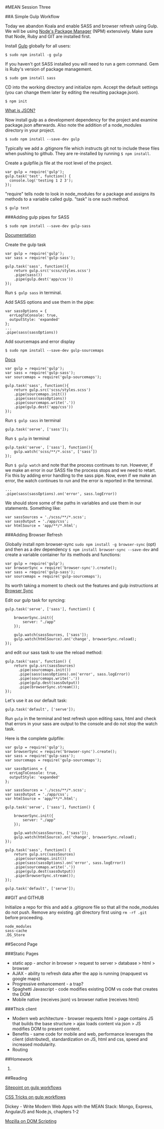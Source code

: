 #MEAN Session Three

##A Simple Gulp Workflow

Today we abandon Koala and enable SASS and browser refresh using Gulp. We will be using [Node's Package Manager](https://www.npmjs.com/) (NPM) extensively. Make sure that Node, Ruby and GIT are installed first. 

Install [Gulp](https://www.npmjs.com/package/gulp) globally for all users:

`$ sudo npm install -g gulp`

If you haven't got SASS installed you will need to run a gem command. Gem is Ruby's version of package management.

`$ sudo gem install sass`

CD into the working directory and initialize npm. Accept the default settings (you can change them later by editing the resulting package.json). 

`$ npm init`

[What is JSON?](https://en.wikipedia.org/wiki/JSON)

Now install gulp as a development dependency for the project and examine package.json afterwards. Also note the addition of a node_modules directory in your project. 

`$ sudo npm install --save-dev gulp`

Typically we add a .gitignore file which instructs git not to include these files when pushing to github. They are re-installed by running `$ npm install`.

Create a gulpfile.js file at the root level of the project.

```
var gulp = require('gulp');
gulp.task('test', function() {
  console.log('testing 1 2 3');
});

```

"require" tells node to look in node_modules for a package and assigns its methods to a variable called gulp. "task" is one such method.

`$ gulp test`

###Adding gulp pipes for SASS

`$ sudo npm install --save-dev gulp-sass`

[Documentation](https://github.com/dlmanning/gulp-sass)


Create the gulp task

```
var gulp = require('gulp');
var sass = require('gulp-sass');

gulp.task('sass', function(){
	return gulp.src('scss/styles.scss')
    .pipe(sass())
    .pipe(gulp.dest('app/css'))
});

```
Run `$ gulp sass` in terminal.

Add SASS options and use them in the pipe:
```
var sassOptions = {
  errLogToConsole: true,
  outputStyle: 'expanded'
};
...
.pipe(sass(sassOptions))

```
Add sourcemaps and error display

`$ sudo npm install --save-dev gulp-sourcemaps`

[Docs](https://github.com/floridoo/gulp-sourcemaps)

```
var gulp = require('gulp');
var sass = require('gulp-sass');
var sourcemaps = require('gulp-sourcemaps');

gulp.task('sass', function(){
	return gulp.src('scss/styles.scss')
	.pipe(sourcemaps.init())
    .pipe(sass(sassOptions))
    .pipe(sourcemaps.write('.'))
    .pipe(gulp.dest('app/css'))
});
```

Run `$ gulp sass` in terminal

```
gulp.task('serve', ['sass']);
```

Run `$ gulp` in terminal

```
gulp.task('serve', ['sass'], function(){
	gulp.watch('scss/**/*.scss', ['sass']) 
});
```

Run `$ gulp watch` and note that the process continues to run. However, if we make an error in our SASS file the process stops and we need to retart. Fix this by adding error handling to the sass pipe. Now, even if we make an error, the watch continues to run and the error is reported in the terminal.

```
...
.pipe(sass(sassOptions).on('error', sass.logError))
```

We should store some of the paths in variables and use them in our statements. Something like:
```
var sassSources = './scss/**/*.scss';
var sassOutput = './app/css';
var htmlSource = 'app/**/*.html';
```

###Adding Browser Refresh

Globally install npm browser-sync `sudo npm install -g browser-sync` (opt) and then as a dev dependency `$ npm install browser-sync --save-dev` and create a variable container for its methods and functions:
```
var gulp = require('gulp');
var browserSync = require('browser-sync').create();
var sass = require('gulp-sass');
var sourcemaps = require('gulp-sourcemaps');
```
Its worth taking a moment to check out the features and gulp instructions at [Browser Sync](https://www.browsersync.io/docs/gulp)

Edit our gulp task for syncing:
```
gulp.task('serve', ['sass'], function() {

    browserSync.init({
        server: "./app"
    });

    gulp.watch(sassSources, ['sass']);
    gulp.watch(htmlSource).on('change', browserSync.reload);
});
```
and edit our sass task to use the reload method:
```
gulp.task('sass', function() {
    return gulp.src(sassSources)
      .pipe(sourcemaps.init())
      .pipe(sass(sassOptions).on('error', sass.logError))
      .pipe(sourcemaps.write('.'))
      .pipe(gulp.dest(sassOutput))
      .pipe(browserSync.stream());
});
```
Let's use it as our default task:
```
gulp.task('default', ['serve']);
```
Run `gulp` in the terminal and test refresh upon editing sass, html and check that errors in your sass are output to the console and do not stop the watch task.

Here is the complete gulpfile:
```
var gulp = require('gulp');
var browserSync = require('browser-sync').create();
var sass = require('gulp-sass');
var sourcemaps = require('gulp-sourcemaps');

var sassOptions = {
  errLogToConsole: true,
  outputStyle: 'expanded'
};

var sassSources = './scss/**/*.scss';
var sassOutput = './app/css';
var htmlSource = 'app/**/*.html';

gulp.task('serve', ['sass'], function() {

    browserSync.init({
        server: "./app"
    });

    gulp.watch(sassSources, ['sass']);
    gulp.watch(htmlSource).on('change', browserSync.reload);
});

gulp.task('sass', function() {
    return gulp.src(sassSources)
    .pipe(sourcemaps.init())
    .pipe(sass(sassOptions).on('error', sass.logError))
    .pipe(sourcemaps.write('.'))
    .pipe(gulp.dest(sassOutput))
    .pipe(browserSync.stream());
});

gulp.task('default', ['serve']);
```

##GIT and GITHUB

Initialize a repo for this and add a .gitignore file so that all the node_modules do not push. Remove any existing .git directory first using `rm -rf .git` before proceeding.
```
node_modules
sass-cache
.DS_Store
```


##Second Page

###Static Pages
* static app - anchor in browser > request to server > database > html > browser
* AJAX - ability to refresh data after the app is running (mapquest vs google maps)
* Progressive enhancement - a trap?
* Spaghetti Javascript - code modifies existing DOM vs code that creates the DOM
* Mobile native (receives json) vs browser native (receives html)

###Thick client
* Modern web architecture - browser requests html > page contains JS that builds the base structure > ajax loads content via json > JS modifies DOM to present content.
* Benefits - same code for mobile and web, performance leverages the client (distributed), standardization on JS, html and css, speed and increased modularity.
* Routing

##Homework

1. 

##Reading

[Sitepoint on gulp workflows](https://www.sitepoint.com/simple-gulpy-workflow-sass/)

[CSS Tricks on gulp workflows](https://css-tricks.com/gulp-for-beginners/)

Dickey - Write Modern Web Apps with the MEAN Stack: Mongo, Express, AngularJS and Node.js, chapters 1-2

[Mozilla on DOM Scripting](https://developer.mozilla.org/en-US/docs/Web/API/Document_Object_Model/Introduction)




